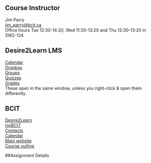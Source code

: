 ## Course Instructor
Jim Parry  
<jim_parry@bcit.ca>   
Office hours Tue 12:30-14:20, Wed 11:30-13:20 and Thu 12:30-13:20
in SW2-124


## Desire2Learn LMS
[Calendar](https://learn.bcit.ca/d2l/le/calendar/{ou})  
[Dropbox](https://learn.bcit.ca/d2l/lms/dropbox/user/folders_list.d2l?ou={ou}&amp;isprv=0)  
[Groups](https://learn.bcit.ca/d2l/lms/group/user_group_list.d2l?ou={ou})  
[Quizzes](https://learn.bcit.ca/d2l/lms/quizzing/user/quizzes_list.d2l?ou={ou})  
[Grades](https://learn.bcit.ca/d2l/lms/grades/index.d2l?ou={ou})  
These open in the same window, unless you right-click & open them differently.

## BCIT
[Desire2Learn](https://learn.bcit.ca/)  
[myBCIT](https://my.bcit.ca)  
[Contacts](http://www.bcit.ca/contacts/)  
[Calendar](http://www.bcit.ca/calendar/)  
[Main website](http://www.bcit.ca/)  
[Course outline]({outline})  

##Assignment Details
<!-- 
[Project Teams](/display/assignment/assignment1projects)  
[Assignment 1](/display/assignment/assignment1)  
[Assignment 1 FAQ](/display/assignment/assignment1faq)  
[Assignment 1 Gallery](/display/assignment/gallery1)  
[Assignment 2](/display/assignment/assignment2)  
[Assignment 2 FAQ](/display/assignment/assignment2faq)  
-->
